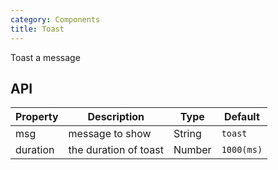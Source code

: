 ```yaml
---
category: Components
title: Toast
---
```


Toast a message

## API

| Property        | Description                          | Type        | Default |
|----------- |----------------------------------------- | ----------  | ------- |
| msg       | message to show                          | String     | `toast`  |
| duration  | the duration of toast                       | Number       | `1000(ms)` |
